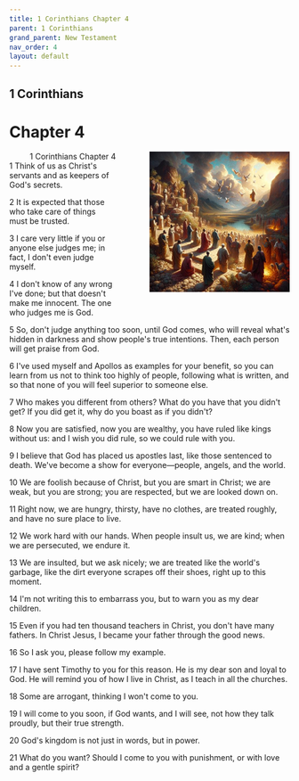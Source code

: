 ```yaml
---
title: 1 Corinthians Chapter 4
parent: 1 Corinthians
grand_parent: New Testament
nav_order: 4
layout: default
---
```


## 1 Corinthians

# Chapter 4

<div style="clear: both; text-align: right;">
    <div style="max-width: 50%; height: auto; float: right; margin: 0 0 10px 10px; padding-left: 10%;">
        <img src="/assets/Image/1 Corinthians/500/4.jpg" alt="1 Corinthians Chapter 4" class="chapter-image">
    </div>
    <figcaption style="font-size: 14px; text-align: right;">1 Corinthians Chapter 4</figcaption>
</div>
1 Think of us as Christ's servants and as keepers of God's secrets.

2 It is expected that those who take care of things must be trusted.

3 I care very little if you or anyone else judges me; in fact, I don't even judge myself.

4 I don't know of any wrong I've done; but that doesn't make me innocent. The one who judges me is God.

5 So, don't judge anything too soon, until God comes, who will reveal what's hidden in darkness and show people's true intentions. Then, each person will get praise from God.

6 I've used myself and Apollos as examples for your benefit, so you can learn from us not to think too highly of people, following what is written, and so that none of you will feel superior to someone else.

7 Who makes you different from others? What do you have that you didn't get? If you did get it, why do you boast as if you didn't?

8 Now you are satisfied, now you are wealthy, you have ruled like kings without us: and I wish you did rule, so we could rule with you.

9 I believe that God has placed us apostles last, like those sentenced to death. We've become a show for everyone—people, angels, and the world.

10 We are foolish because of Christ, but you are smart in Christ; we are weak, but you are strong; you are respected, but we are looked down on.

11 Right now, we are hungry, thirsty, have no clothes, are treated roughly, and have no sure place to live.

12 We work hard with our hands. When people insult us, we are kind; when we are persecuted, we endure it.

13 We are insulted, but we ask nicely; we are treated like the world's garbage, like the dirt everyone scrapes off their shoes, right up to this moment.

14 I'm not writing this to embarrass you, but to warn you as my dear children.

15 Even if you had ten thousand teachers in Christ, you don't have many fathers. In Christ Jesus, I became your father through the good news.

16 So I ask you, please follow my example.

17 I have sent Timothy to you for this reason. He is my dear son and loyal to God. He will remind you of how I live in Christ, as I teach in all the churches.

18 Some are arrogant, thinking I won't come to you.

19 I will come to you soon, if God wants, and I will see, not how they talk proudly, but their true strength.

20 God's kingdom is not just in words, but in power.

21 What do you want? Should I come to you with punishment, or with love and a gentle spirit?


